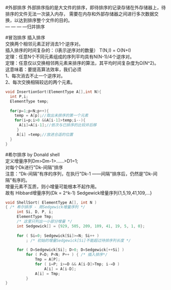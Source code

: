 #外部排序
外部排序指的是大文件的排序，即待排序的记录存储在外存储器上，待排序的文件无法一次装入内存，
需要在内存和外部存储器之间进行多次数据交换，以达到排序整个文件的目的。  
— — — —归并排序  

#冒泡排序 插入排序  
交换两个相邻元素正好消去1个逆序对。  
插入排序的时间复杂的：（I表示逆序对的数量） T(N,I) = O(N+I)  
定理：任意N个不同元素组成的序列平均具有N(N-1)/4个逆序对。  
定理：任意仅以交换相邻两元素来排序的算法，其平均时间复杂度为Ω(N^2)。  
这意味着：要提高算法效率，我们必须  
1、每次消去不止一个逆序对。  
2、每次交换相隔较远的两个元素。  

```C
void InsertionSort(ElementType A[],int N){
  int P,i;
  ElementType temp;
  
  for(p=1;p<N;p++){
    temp = A[p];//取出未排序的第一个元素
    for(i=p;i>0 &&A[i-1]>temp;i--){
      A[i]=A[i-1];//依次与已排序的比较并后移
     }
     A[i] =temp;//放进合适的位置
  }
}
```

#希尔排序 by Donald shell  
定义增量序列Dm>Dm-1>……>D1=1;  
对每个Dk进行"Dk-间隔"排序  
注意：“Dk-间隔”有序的序列，在执行"Dk-1 ——间隔"排序后，仍然是"Dk-间隔"有序的。  
  增量元素不互质，则小增量可能根本不起作用。  
故有 Hibbard增量序列(Dk = 2^k-1)    Sedgewick增量序列{1,5,19,41,109,...}  

```C
void ShellSort( ElementType A[], int N )
{ /* 希尔排序 - 用Sedgewick增量序列 */
     int Si, D, P, i;
     ElementType Tmp;
     /* 这里只列出一小部分增量 */
     int Sedgewick[] = {929, 505, 209, 109, 41, 19, 5, 1, 0};
      
     for ( Si=0; Sedgewick[Si]>=N; Si++ ) 
         ; /* 初始的增量Sedgewick[Si]不能超过待排序列长度 */
 
     for ( D=Sedgewick[Si]; D>0; D=Sedgewick[++Si] )
         for ( P=D; P<N; P++ ) { /* 插入排序*/
             Tmp = A[P];
             for ( i=P; i>=D && A[i-D]>Tmp; i-=D )
                 A[i] = A[i-D];
             A[i] = Tmp;
         }
}
```
